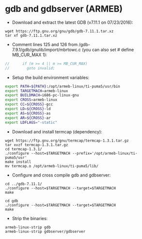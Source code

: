gdb and gdbserver (ARMEB)
=========================

* Download and extract the latest GDB (v7.11.1 on 07/23/2016):

```
wget https://ftp.gnu.org/gnu/gdb/gdb-7.11.1.tar.xz
tar xf gdb-7.11.1.tar.xz
```

* Comment lines 125 and 126 from /gdb-7.9.1/gdb/gnulib/import/mbrtowc.c (you can also set # define MB_CUR_MAX 1):

```c
//      if (m >= 4 || m >= MB_CUR_MAX)
//        goto invalid;
```

* Setup the build environment variables:

```bash
export PATH=${PATH}:/opt/armeb-linux/ti-puma5/usr/bin
export TARGETMACH=armeb-linux
export BUILDMACH=i686-pc-linux-gnu
export CROSS=armeb-linux
export CC=${CROSS}-gcc
export LD=${CROSS}-ld
export AS=${CROSS}-as
export AR=${CROSS}-ar
export LDFLAGS="-static"
```

* Download and install termcap (dependency):

```
wget https://ftp.gnu.org/gnu/termcap/termcap-1.3.1.tar.gz
tar xvzf termcap-1.3.1.tar.gz
cd termcap-1.3.1/
./configure --host=$TARGETMACH --prefix='/opt/armeb-linux/ti-puma5/usr'
make install
mv termcap.o /opt/armeb-linux/ti-puma5/lib/
```

* Configure and cross compile gdb and gdbserver:

```
cd ../gdb-7.11.1/
./configure --host=$TARGETMACH --target=$TARGETMACH
make
```

```
cd gdb
./configure --host=$TARGETMACH --target=$TARGETMACH
make
```

* Strip the binaries:

```
armeb-linux-strip gdb
armeb-linux-strip gdbserver/gdbserver
```
